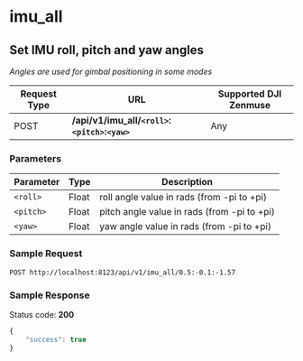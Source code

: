 imu_all
=====

Set IMU roll, pitch and yaw angles
-----------------
*Angles are used for gimbal positioning in some modes*

Request Type | URL | Supported DJI Zenmuse
-------------|-----|-----------------------------
POST | **/api/v1/imu_all/`<roll>`:`<pitch>`:`<yaw>`** | Any


### Parameters

Parameter | Type | Description
----------|-----------------------|------------
`<roll>`   | Float | roll angle value in rads (from -pi to +pi)
`<pitch>`  | Float | pitch angle value in rads (from -pi to +pi)
`<yaw>`    | Float | yaw angle value in rads (from -pi to +pi)

### Sample Request

```http
POST http://localhost:8123/api/v1/imu_all/0.5:-0.1:-1.57
```

### Sample Response

Status code: **200**

```javascript
{
    "success": true
}
```

